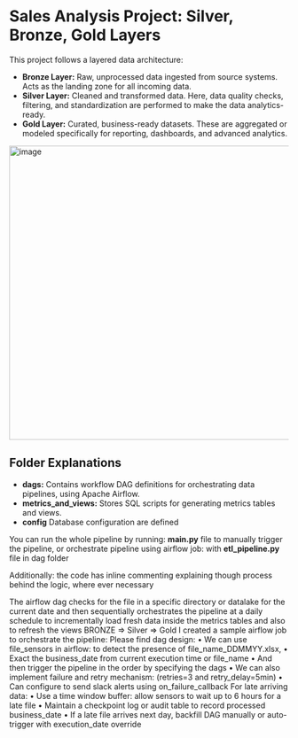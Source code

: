 # Sales Analysis Project: Silver, Bronze, Gold Layers

This project follows a layered data architecture:

- **Bronze Layer:** Raw, unprocessed data ingested from source systems. Acts as the landing zone for all incoming data.
- **Silver Layer:** Cleaned and transformed data. Here, data quality checks, filtering, and standardization are performed to make the data analytics-ready.
- **Gold Layer:** Curated, business-ready datasets. These are aggregated or modeled specifically for reporting, dashboards, and advanced analytics.


<img width="1030" height="531" alt="image" src="https://github.com/user-attachments/assets/c3a60c4c-d540-4863-88db-fb95fad14d3b" />


## Folder Explanations

- **dags:** Contains workflow  DAG definitions for orchestrating data pipelines,  using  Apache Airflow.
- **metrics_and_views:** Stores SQL scripts for generating metrics tables and views.
- **config** Database configuration are defined

 You can run the whole pipeline by running: **main.py** file to manually trigger the pipeline, or orchestrate pipeline using airflow job: with **etl_pipeline.py** file in dag folder

 Additionally: the code has inline commenting explaining though process behind the logic, where ever necessary


The airflow dag checks for the file in a specific directory or datalake for the current date and then sequentially orchestrates the pipeline at a daily schedule to incrementally load fresh data inside the metrics tables and also to refresh the views
BRONZE => Silver => Gold
I created a sample airflow job to orchestrate the pipeline: Please find dag design:
•	We can use file_sensors in airflow: to detect the presence of file_name_DDMMYY.xlsx, 
•	Exact the business_date from current execution time or file_name
•	And then trigger  the pipeline in the order by specifying the dags
•	We can also implement failure and retry mechanism: (retries=3 and retry_delay=5min) 
•	Can configure to send slack alerts using on_failure_callback
For late arriving data:
•	Use a time window buffer: allow sensors to wait up to 6 hours for a late file
•	Maintain a checkpoint log or audit table to record processed business_date
•	If a late file arrives next day, backfill DAG manually or auto-trigger with execution_date override
